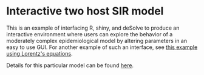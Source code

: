 Interactive two host SIR model
========================================================

This is an example of interfacing R, shiny, and deSolve to produce an interactive environment where users can explore 
the behavior of a moderately complex epidemiological model by altering parameters in an easy to use GUI. For another
example of such an interface, see [this example using Lorentz's equations](http://grrrraphics.blogspot.com/2013/01/shiny-desolve-and-ggplot-play-nicely.html).

Details for this particular model can be found [here](http://mbjoseph.github.io/blog/2013/02/20/SIR/).
